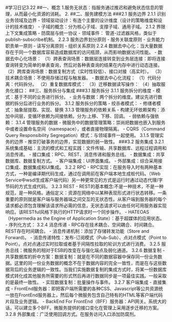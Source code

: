 #学习日记3.22
##一、概念
	1.服务无状态：指服务通过推迟和避免状态信息的管理，从而最小化资源的消耗。
	2.
##二、服务建模方法
###2.1 服务边界
	2.1.1 识别业务领域及边界
		- 领域驱动设计：有连个主要的设计维度（设计的策略维度和设计的技术维度）
		- 子域的概念：分为核心子域、支撑子域、通用子域。
	2.1.2 界限上下文集成策略
		- 防腐层与统一协议
		- 领域事件： 管道-过滤器风格，类似于publish-subscribe机制。
	2.2.3 服务边界划分原则
		- 服务关联度原则
		- 业务能力职责单一原则
		- 读写分离原则
		- 组织关系原则
	2.2.4 数据去中心化：当大量数据存在于同一个数据库容易造成数据库的访问瓶颈，从而影响数据访问性能。
		- 数据去中心化场景：
			（1）跨表查询场景：数据层连接转变到业务层连接：即将连接查询转变为简单的单表查询，然后对各种表查询的结果在内存中进行动态连接。
			（2）跨库查询场景：数据复制方式（实时性较低）、接口对接（高实时）。 
			（3）技术耦合场景：不使用存储过程与触发器。
		- 数据去中心化流程：
			（1）代码分离：代码拆分。
			（2）重复数据库模式：
			（3）迁移数据读写操作：
			（4）抽取服务化接口：
##三、服务拆分与集成
###3.1 服务拆分
	3.1.1 服务拆分的维度
		- 模式：基于不同的业务进行拆分。
		- 业务与数据：两个拆分的维度。建议先进行数据的拆分后进行业务的拆分。
	3.1.2 服务拆分的策略
		- 绞杀者模式：
		- 修缮者模式：抽象层提取、实现、替换
	3.1.3 管理服务的依赖关系
		- 构建无环依赖架构：添加中间层，变循环依赖为间接依赖。分为:上移、下移、回调。
		- 弱依赖与强依赖：
	3.1.4 管理服务的数据
		- 微服务中的数据管理策略：崇尚把数据也嵌入到服务中或者设置命名空间（namespace），或者直接物理隔离。
		- CQRS（Command Query Responsibility Segregation）模式：与领域事件一起使用。
	3.1.5 管理实务的边界
		- 推崇打破事务的边界，实现数据的弱一致性。
###3.2 服务集成
	3.2.1 系统集成基础：主流的模式和工程实践：文件传输、共享数据库、远程过程调用和消息传递。
		- 接口集成：RPC、REST、消息传递和服务总线。
		- 数据集成：共享数据库、数据复制方式。
		- 客户端集成：UI界面集成。
		- 外部集成：综合采用接口集成、数据集成和UI集成。
	3.2.2 RPC
		- RPC实现：在服务导入时有两种基本方式，一种是编译期代码生成，通过在调用前在客户端本地生成桩代码。（Web Service中wsdl生成客户端代码）另一种更常见的方式是运行时通过动态代理/字节码的方式生成代码。
	3.2.3 REST
		- REST的基本概念:不是一种技术，不是一种规范，是一种风格。通俗定义：资源在网络中以某种表现形式进行状态转移。一条重要的原则就是客户端与服务器端之间交互的无状态性。从客户端到服务器的每个请求都必须包含理解该请求所必需的信息，无状态请求可以由任何可用服务器实现响应。该RESTful风格下执行的HTTP请求时一个同步操作。
		- HATEOAS（Hypermedia as the Engine of Application State）：基于超媒体的应用状态。
		- 序列化方式：
	3.2.4 消息传递
		- RPC存在技术耦合、空间耦合、时间耦合。REST存在时间耦合。
		- 消息传递机制：添加了存储转发功能（Store and Forward)。
		- 消息传递特性：发布-订阅模式（Pub-Sub）、点对点模式（Point to Point）。点对点通过实时拉取或者基于间隔性拉取的轮训方式进行消费。
	3.2.5 服务总线：微服务的相对于ESB的改变在与强化端点及弱化通道。
	3.2.6 数据复制
		- 共享数据库的折中方案：数据复制：就是在不同的数据容器中保存同一份业务数据。这里的同一份业务数据的概念不在于数据内容的完全一致性，而是在与这些数据背后的业务逻辑的一致性。当我们实施数据复制的集成方式时，将某一份数据库模式转化成其他服务所需要的形式然后再进行数据同步是一项最佳实践。一般采取的是最终一致性。
		- 实现数据复制：批量操作与事件。
	3.2.7 客户端集成
		- 直接集成
		- FrontEnd服务器：即把客户端所需要的各种CSS、Javascript等公共资源统一放在FrontEnd服务器上，然后每个微服务包含自己特有的HTML等客户端代码片段及业务逻辑。
		- BackEnd For FrontEnd（BFF）服务器：API网关。系统大的话，可以建立多个BFF。微服务提供的接口变化在管理上采用逐步迁移的方案。
	3.2.8 外部集成：广泛使用回调方式。在服务访问入口添加防腐剂。
		
	




	